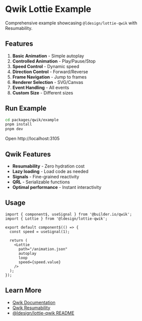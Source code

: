 # Qwik Lottie Example

Comprehensive example showcasing `@ldesign/lottie-qwik` with Resumability.

## Features

1. **Basic Animation** - Simple autoplay
2. **Controlled Animation** - Play/Pause/Stop
3. **Speed Control** - Dynamic speed
4. **Direction Control** - Forward/Reverse
5. **Frame Navigation** - Jump to frames
6. **Renderer Selection** - SVG/Canvas
7. **Event Handling** - All events
8. **Custom Size** - Different sizes

## Run Example

```bash
cd packages/qwik/example
pnpm install
pnpm dev
```

Open http://localhost:3105

## Qwik Features

- **Resumability** - Zero hydration cost
- **Lazy loading** - Load code as needed
- **Signals** - Fine-grained reactivity
- **QRL** - Serializable functions
- **Optimal performance** - Instant interactivity

## Usage

```tsx
import { component$, useSignal } from '@builder.io/qwik';
import { Lottie } from '@ldesign/lottie-qwik';

export default component$(() => {
  const speed = useSignal(1);
  
  return (
    <Lottie 
      path="/animation.json" 
      autoplay 
      loop 
      speed={speed.value}
    />
  );
});
```

## Learn More

- [Qwik Documentation](https://qwik.builder.io)
- [Qwik Resumability](https://qwik.builder.io/docs/concepts/resumable/)
- [@ldesign/lottie-qwik README](../../README.md)

